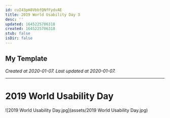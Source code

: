 ```yaml
---
id: cuI43pH8VbbfQNfFydvAE
title: 2019 World Usability Day 3
desc: ''
updated: 1645225706318
created: 1645225706318
stub: false
isDir: false
---
```

My Template
---

_Created at 2020-01-07._
_Last updated at 2020-01-07._




---

# 2019 World Usability Day


![2019 World Usability Day.jpg](assets/2019 World Usability Day.jpg)

